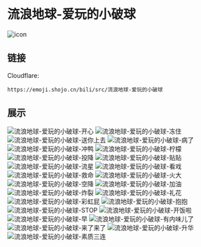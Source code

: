 # 流浪地球-爱玩的小破球
![icon](https://emoji.shojo.cn/bili/src/流浪地球-爱玩的小破球/icon.png)
## 链接
Cloudflare:
```
https://emoji.shojo.cn/bili/src/流浪地球-爱玩的小破球
```
## 展示
![流浪地球-爱玩的小破球-开心](https://emoji.shojo.cn/bili/src/流浪地球-爱玩的小破球/流浪地球-爱玩的小破球-开心.png)
![流浪地球-爱玩的小破球-冻住](https://emoji.shojo.cn/bili/src/流浪地球-爱玩的小破球/流浪地球-爱玩的小破球-冻住.png)
![流浪地球-爱玩的小破球-送你上去](https://emoji.shojo.cn/bili/src/流浪地球-爱玩的小破球/流浪地球-爱玩的小破球-送你上去.png)
![流浪地球-爱玩的小破球-病了](https://emoji.shojo.cn/bili/src/流浪地球-爱玩的小破球/流浪地球-爱玩的小破球-病了.png)
![流浪地球-爱玩的小破球-冲鸭](https://emoji.shojo.cn/bili/src/流浪地球-爱玩的小破球/流浪地球-爱玩的小破球-冲鸭.png)
![流浪地球-爱玩的小破球-柠檬](https://emoji.shojo.cn/bili/src/流浪地球-爱玩的小破球/流浪地球-爱玩的小破球-柠檬.png)
![流浪地球-爱玩的小破球-投降](https://emoji.shojo.cn/bili/src/流浪地球-爱玩的小破球/流浪地球-爱玩的小破球-投降.png)
![流浪地球-爱玩的小破球-贴贴](https://emoji.shojo.cn/bili/src/流浪地球-爱玩的小破球/流浪地球-爱玩的小破球-贴贴.png)
![流浪地球-爱玩的小破球-流星](https://emoji.shojo.cn/bili/src/流浪地球-爱玩的小破球/流浪地球-爱玩的小破球-流星.png)
![流浪地球-爱玩的小破球-看戏](https://emoji.shojo.cn/bili/src/流浪地球-爱玩的小破球/流浪地球-爱玩的小破球-看戏.png)
![流浪地球-爱玩的小破球-救命](https://emoji.shojo.cn/bili/src/流浪地球-爱玩的小破球/流浪地球-爱玩的小破球-救命.png)
![流浪地球-爱玩的小破球-火大](https://emoji.shojo.cn/bili/src/流浪地球-爱玩的小破球/流浪地球-爱玩的小破球-火大.png)
![流浪地球-爱玩的小破球-空降](https://emoji.shojo.cn/bili/src/流浪地球-爱玩的小破球/流浪地球-爱玩的小破球-空降.png)
![流浪地球-爱玩的小破球-加油](https://emoji.shojo.cn/bili/src/流浪地球-爱玩的小破球/流浪地球-爱玩的小破球-加油.png)
![流浪地球-爱玩的小破球-炸裂](https://emoji.shojo.cn/bili/src/流浪地球-爱玩的小破球/流浪地球-爱玩的小破球-炸裂.png)
![流浪地球-爱玩的小破球-礼花](https://emoji.shojo.cn/bili/src/流浪地球-爱玩的小破球/流浪地球-爱玩的小破球-礼花.png)
![流浪地球-爱玩的小破球-彩虹屁](https://emoji.shojo.cn/bili/src/流浪地球-爱玩的小破球/流浪地球-爱玩的小破球-彩虹屁.png)
![流浪地球-爱玩的小破球-抱抱](https://emoji.shojo.cn/bili/src/流浪地球-爱玩的小破球/流浪地球-爱玩的小破球-抱抱.png)
![流浪地球-爱玩的小破球-STOP](https://emoji.shojo.cn/bili/src/流浪地球-爱玩的小破球/流浪地球-爱玩的小破球-STOP.png)
![流浪地球-爱玩的小破球-开饭啦](https://emoji.shojo.cn/bili/src/流浪地球-爱玩的小破球/流浪地球-爱玩的小破球-开饭啦.png)
![流浪地球-爱玩的小破球-早](https://emoji.shojo.cn/bili/src/流浪地球-爱玩的小破球/流浪地球-爱玩的小破球-早.png)
![流浪地球-爱玩的小破球-有内味儿了](https://emoji.shojo.cn/bili/src/流浪地球-爱玩的小破球/流浪地球-爱玩的小破球-有内味儿了.png)
![流浪地球-爱玩的小破球-来了来了](https://emoji.shojo.cn/bili/src/流浪地球-爱玩的小破球/流浪地球-爱玩的小破球-来了来了.png)
![流浪地球-爱玩的小破球-升华](https://emoji.shojo.cn/bili/src/流浪地球-爱玩的小破球/流浪地球-爱玩的小破球-升华.png)
![流浪地球-爱玩的小破球-素质三连](https://emoji.shojo.cn/bili/src/流浪地球-爱玩的小破球/流浪地球-爱玩的小破球-素质三连.png)
